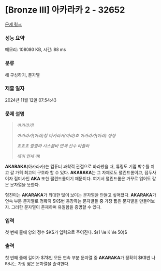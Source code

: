 # [Bronze III] 아카라카 2 - 32652 

[문제 링크](https://www.acmicpc.net/problem/32652) 

### 성능 요약

메모리: 108080 KB, 시간: 88 ms

### 분류

해 구성하기, 문자열

### 제출 일자

2024년 11월 12일 07:54:43

### 문제 설명

<blockquote>
<p><em>아카라카!</em></p>

<p><em>아카라카(아라)칭 아카라카(아라)쵸 아카라카(아라) 칭칭</em></p>

<p><em>쵸쵸쵸 랄랄라 시스붐바 연세 선수 라플라</em></p>

<p><em>헤이 연세 야!</em></p>
</blockquote>

<p><strong>AKARAKA</strong>(아카라카)는 컴퓨터 과학적 관점으로 바라봤을 때, 튜링도 기립 박수를 치고 갈 가히 최고의 구호라 할 수 있다. <strong>AKARAKA</strong>는 그 자체로도 팰린드롬이고, 접두사이자 접미사인 <strong>AKA</strong> 또한 팰린드롬이기 때문이다. 여기서 팰린드롬은 거꾸로 읽어도 같은 문자열을 뜻한다.</p>

<p>형진이는 <strong>AKARAKA</strong>가 최대한 많이 보이는 문자열을 만들고 싶어졌다. <strong>AKARAKA</strong>가 연속 부분 문자열로 정확히 $K$번 등장하는 문자열들 중 가장 짧은 문자열을 만들어보자. 그러한 문자열이 존재하며 유일함을 증명할 수 있다.</p>

### 입력 

 <p>첫 번째 줄에 양의 정수 $K$가 입력으로 주어진다. $(1 \le K \le 50)$</p>

### 출력 

 <p>첫 번째 줄에 길이가 $7$인 모든 연속 부분 문자열 중 <strong>AKARAKA</strong>가 정확히 $K$번 나타나는 가장 짧은 문자열을 출력한다.</p>

